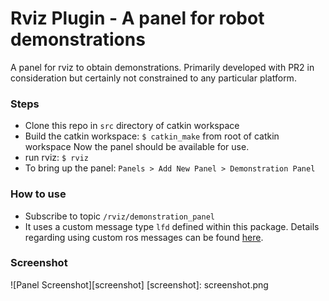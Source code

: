 # Rviz Plugin - A panel for robot demonstrations
A panel for rviz to obtain demonstrations. Primarily developed with PR2 in consideration but certainly not constrained to any particular platform.

### Steps
* Clone this repo in `src` directory of catkin workspace
* Build the catkin workspace: `$ catkin_make` from root of catkin workspace
Now the panel should be available for use.
* run rviz: `$ rviz`
* To bring up the panel: `Panels > Add New Panel > Demonstration Panel`

### How to use
* Subscribe to topic `/rviz/demonstration_panel`
* It uses a custom message type `lfd` defined within this package. Details regarding using custom ros messages can be found [here].

### Screenshot
![Panel Screenshot][screenshot]
[screenshot]: screenshot.png

[here]: http://wiki.ros.org/ROS/Tutorials/DefiningCustomMessages



